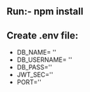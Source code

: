 
## Run:- npm install
## Create .env file:
- DB_NAME= ''
- DB_USERNAME= ''
- DB_PASS=''
- JWT_SEC=''
- PORT=''
